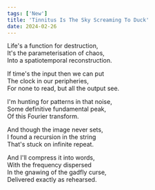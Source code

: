 ```yaml
---
tags: ['New']
title: 'Tinnitus Is The Sky Screaming To Duck'
date: 2024-02-26
---
```


Life's a function for destruction,  
It's the parameterisation of chaos,  
Into a spatiotemporal reconstruction.

If time's the input then we can put  
The clock in our peripheries,  
For none to read, but all the output see.

I'm hunting for patterns in that noise,  
Some definitive fundamental peak,  
Of this Fourier transform.

And though the image never sets,  
I found a recursion in the string  
That's stuck on infinite repeat.

And I'll compress it into words,  
With the frequency dispersed  
In the gnawing of the gadfly curse,  
Delivered exactly as rehearsed.
